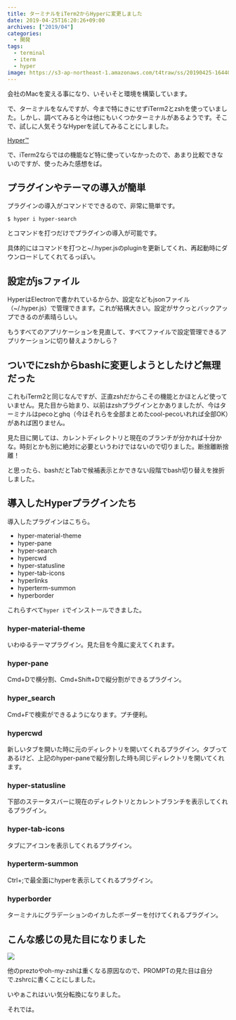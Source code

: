 ```yaml
---
title: ターミナルをiTerm2からHyperに変更しました
date: 2019-04-25T16:20:26+09:00
archives: ["2019/04"]
categories:
  - 開発
tags:
  - terminal
  - iterm
  - hyper
image: https://s3-ap-northeast-1.amazonaws.com/t4traw/ss/20190425-164401.png
---
```

会社のMacを変える事になり、いそいそと環境を構築しています。

で、ターミナルをなんですが、今まで特にきにせずiTerm2とzshを使っていました。しかし、調べてみると今は他にもいくつかターミナルがあるようです。そこで、試しに人気そうなHyperを試してみることにしました。

<!--more-->

[Hyper™](https://hyper.is/)

で、iTerm2ならではの機能など特に使っていなかったので、あまり比較できないのですが、使ったみた感想をば。

## プラグインやテーマの導入が簡単

プラグインの導入がコマンドでできるので、非常に簡単です。

```
$ hyper i hyper-search
```

とコマンドを打つだけでプラグインの導入が可能です。

具体的にはコマンドを打つと~/.hyper.jsのpluginを更新してくれ、再起動時にダウンロードしてくれてるっぽい。

## 設定がjsファイル

HyperはElectronで書かれているからか、設定などもjsonファイル（~/.hyper.js）で管理できます。これが結構大きい。設定がサクっとバックアップできるのが素晴らしい。

もうすべてのアプリケーションを見直して、すべてファイルで設定管理できるアプリケーションに切り替えようかしら？

## ついでにzshからbashに変更しようとしたけど無理だった

これもiTerm2と同じなんですが、正直zshだからこその機能とかほとんど使っていません。見た目から始まり、以前はzshプラグインとかありましたが、今はターミナルはpecoとghq（今はそれらを全部まとめたcool-pecoいれれば全部OK）があれば困りません。

見た目に関しては、カレントディレクトリと現在のブランチが分かれば十分かな。時刻とかも別に絶対に必要というわけではないので切りました。断捨離断捨離！

と思ったら、bashだとTabで候補表示とかできない段階でbash切り替えを挫折しました。

## 導入したHyperプラグインたち

導入したプラグインはこちら。

- hyper-material-theme
- hyper-pane
- hyper-search
- hypercwd
- hyper-statusline
- hyper-tab-icons
- hyperlinks
- hyperterm-summon
- hyperborder

これらすべて`hyper i`でインストールできました。

### hyper-material-theme

いわゆるテーマプラグイン。見た目を今風に変えてくれます。

### hyper-pane

Cmd+Dで横分割、Cmd+Shift+Dで縦分割ができるプラグイン。

### hyper_search

Cmd+Fで検索ができるようになります。プチ便利。

### hypercwd

新しいタブを開いた時に元のディレクトリを開いてくれるプラグイン。タブってあるけど、上記のhyper-paneで縦分割した時も同じディレクトリを開いてくれます。

### hyper-statusline

下部のステータスバーに現在のディレクトリとカレントブランチを表示してくれるプラグイン。

### hyper-tab-icons

タブにアイコンを表示してくれるプラグイン。


### hyperterm-summon

Ctrl+;で最全面にhyperを表示してくれるプラグイン。

### hyperborder

ターミナルにグラデーションのイカしたボーダーを付けてくれるプラグイン。

## こんな感じの見た目になりました

![](https://s3-ap-northeast-1.amazonaws.com/t4traw/blog/20190425-162553.png)

他のpreztoやoh-my-zshは重くなる原因なので、PROMPTの見た目は自分で.zshrcに書くことにしました。

いやぁこれはいい気分転換になりました。

それでは。